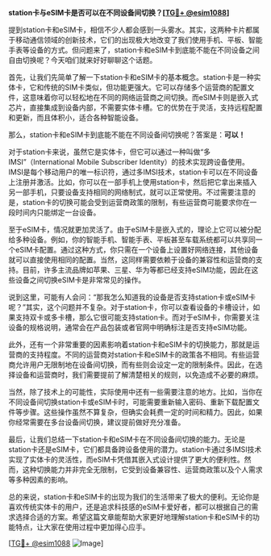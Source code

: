 **station卡与eSIM卡是否可以在不同设备间切换？[[TG💪+ @esim1088](https://t.me/s/esim1088)]**

提到station卡和eSIM卡，相信不少人都会感到一头雾水。其实，这两种卡片都属于移动通信领域的创新技术，它们的出现极大地改变了我们使用手机、平板、智能手表等设备的方式。但问题来了，station卡和eSIM卡到底能不能在不同设备之间自由切换呢？今天咱们就来好好聊聊这个话题。

首先，让我们先简单了解一下station卡和eSIM卡的基本概念。station卡是一种实体卡，它和传统的SIM卡类似，但功能更强大。它可以存储多个运营商的配置文件，这意味着你可以轻松地在不同的网络运营商之间切换。而eSIM卡则是嵌入式芯片，直接集成到设备内部，不需要实体卡槽。它的优势在于灵活，支持远程配置和更新，而且体积小，适合各种智能设备。

那么，station卡和eSIM卡到底能不能在不同设备间切换呢？答案是：**可以！**

对于station卡来说，虽然它是实体卡，但它可以通过一种叫做“多IMSI”（International Mobile Subscriber Identity）的技术实现跨设备使用。IMSI是每个移动用户的唯一标识符，通过多IMSI技术，station卡可以在不同设备上注册并激活。比如，你可以在一部手机上使用station卡，然后把它拿出来插入另一部手机，只要设备支持相同的网络制式，就可以正常使用。不过需要注意的是，station卡的切换可能会受到运营商政策的限制，有些运营商可能要求你在一段时间内只能绑定一台设备。

至于eSIM卡，情况就更加灵活了。由于eSIM卡是嵌入式的，理论上它可以被分配给多种设备。例如，你的智能手机、智能手表、平板甚至车载系统都可以共享同一个eSIM卡配置。通过这种方式，你只需在一个设备上设置好网络连接，其他设备就可以直接使用相同的配置。当然，这同样需要依赖于设备的兼容性和运营商的支持。目前，许多主流品牌如苹果、三星、华为等都已经支持eSIM功能，因此在这些设备之间切换eSIM卡是非常常见的操作。

说到这里，可能有人会问：“那我怎么知道我的设备是否支持station卡或eSIM卡呢？”其实，这个问题并不复杂。对于station卡，你可以查看设备的卡槽设计，如果支持双卡或多卡槽，那么它很可能支持station卡。而对于eSIM卡，你需要关注设备的规格说明，通常会在产品包装或者官网中明确标注是否支持eSIM功能。

此外，还有一个非常重要的因素影响着station卡和eSIM卡的切换能力，那就是运营商的支持程度。不同的运营商对station卡和eSIM卡的政策各不相同。有些运营商允许用户无限制地在设备间切换，而有些则会设定一定的限制条件。因此，在选择设备和运营商时，我们需要提前了解清楚相关的规则，以免造成不必要的麻烦。

当然，除了技术上的可能性，实际使用中还有一些需要注意的地方。比如，当你在不同设备间切换station卡或eSIM卡时，可能需要重新输入密码、重新下载配置文件等步骤。这些操作虽然不算复杂，但确实会耗费一定的时间和精力。因此，如果你经常需要在多台设备间切换，建议提前做好充分准备。

最后，让我们总结一下station卡和eSIM卡在不同设备间切换的能力。无论是station卡还是eSIM卡，它们都具备跨设备使用的潜力。station卡通过多IMSI技术实现了实体卡的灵活性，而eSIM卡凭借其嵌入式设计提供了更大的便利性。然而，这种切换能力并非完全无限制，它受到设备兼容性、运营商政策以及个人需求等多种因素的影响。

总的来说，station卡和eSIM卡的出现为我们的生活带来了极大的便利。无论你是喜欢传统实体卡的用户，还是追求科技感的eSIM卡爱好者，都可以根据自己的需求选择合适的方案。希望这篇文章能帮助大家更好地理解station卡和eSIM卡的功能特点，让大家在使用过程中更加得心应手。

[[TG💪+ @esim1088](https://t.me/s/esim1088) ![Image](https://i.postimg.cc/4NQfJmqS/Snipaste-2025-05-13-00-14-12.png)]